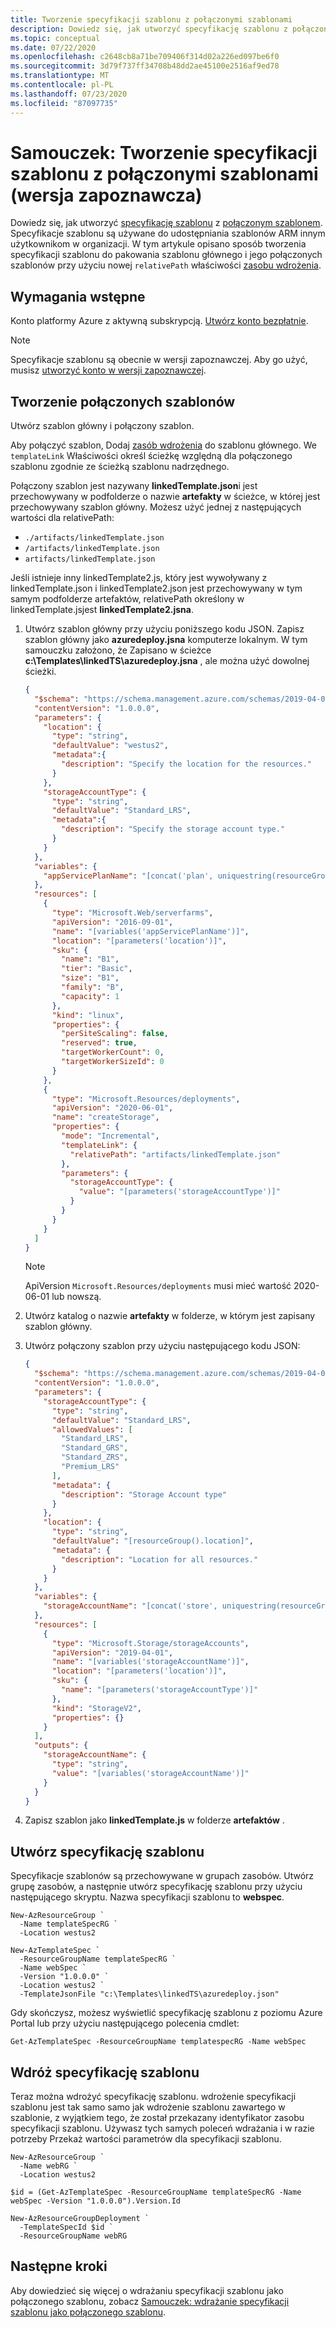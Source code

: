 ```yaml
---
title: Tworzenie specyfikacji szablonu z połączonymi szablonami
description: Dowiedz się, jak utworzyć specyfikację szablonu z połączonymi szablonami.
ms.topic: conceptual
ms.date: 07/22/2020
ms.openlocfilehash: c2648cb8a71be709406f314d02a226ed097be6f0
ms.sourcegitcommit: 3d79f737ff34708b48dd2ae45100e2516af9ed78
ms.translationtype: MT
ms.contentlocale: pl-PL
ms.lasthandoff: 07/23/2020
ms.locfileid: "87097735"
---
```

# <a name="tutorial-create-a-template-spec-with-linked-templates-preview"></a>Samouczek: Tworzenie specyfikacji szablonu z połączonymi szablonami (wersja zapoznawcza)

Dowiedz się, jak utworzyć [specyfikację szablonu](template-specs.md) z [połączonym szablonem](linked-templates.md#linked-template). Specyfikacje szablonu są używane do udostępniania szablonów ARM innym użytkownikom w organizacji. W tym artykule opisano sposób tworzenia specyfikacji szablonu do pakowania szablonu głównego i jego połączonych szablonów przy użyciu nowej `relativePath` właściwości [zasobu wdrożenia](/azure/templates/microsoft.resources/deployments).

## <a name="prerequisites"></a>Wymagania wstępne

Konto platformy Azure z aktywną subskrypcją. [Utwórz konto bezpłatnie](https://azure.microsoft.com/free/?WT.mc_id=A261C142F).

> [!NOTE]
> Specyfikacje szablonu są obecnie w wersji zapoznawczej. Aby go użyć, musisz [utworzyć konto w wersji zapoznawczej](https://aka.ms/templateSpecOnboarding).

## <a name="create-linked-templates"></a>Tworzenie połączonych szablonów

Utwórz szablon główny i połączony szablon.

Aby połączyć szablon, Dodaj [zasób wdrożenia](/azure/templates/microsoft.resources/deployments) do szablonu głównego. We `templateLink` Właściwości określ ścieżkę względną dla połączonego szablonu zgodnie ze ścieżką szablonu nadrzędnego.

Połączony szablon jest nazywany **linkedTemplate.json**i jest przechowywany w podfolderze o nazwie **artefakty** w ścieżce, w której jest przechowywany szablon główny.  Możesz użyć jednej z następujących wartości dla relativePath:

- `./artifacts/linkedTemplate.json`
- `/artifacts/linkedTemplate.json`
- `artifacts/linkedTemplate.json`

Jeśli istnieje inny linkedTemplate2.js, który jest wywoływany z linkedTemplate.json i linkedTemplate2.json jest przechowywany w tym samym podfolderze artefaktów, relativePath określony w linkedTemplate.jsjest **linkedTemplate2.jsna**.

1. Utwórz szablon główny przy użyciu poniższego kodu JSON. Zapisz szablon główny jako **azuredeploy.jsna** komputerze lokalnym. W tym samouczku założono, że Zapisano w ścieżce **c:\Templates\linkedTS\azuredeploy.jsna** , ale można użyć dowolnej ścieżki.

    ```json
    {
      "$schema": "https://schema.management.azure.com/schemas/2019-04-01/deploymentTemplate.json#",
      "contentVersion": "1.0.0.0",
      "parameters": {
        "location": {
          "type": "string",
          "defaultValue": "westus2",
          "metadata":{
            "description": "Specify the location for the resources."
          }
        },
        "storageAccountType": {
          "type": "string",
          "defaultValue": "Standard_LRS",
          "metadata":{
            "description": "Specify the storage account type."
          }
        }
      },
      "variables": {
        "appServicePlanName": "[concat('plan', uniquestring(resourceGroup().id))]"
      },
      "resources": [
        {
          "type": "Microsoft.Web/serverfarms",
          "apiVersion": "2016-09-01",
          "name": "[variables('appServicePlanName')]",
          "location": "[parameters('location')]",
          "sku": {
            "name": "B1",
            "tier": "Basic",
            "size": "B1",
            "family": "B",
            "capacity": 1
          },
          "kind": "linux",
          "properties": {
            "perSiteScaling": false,
            "reserved": true,
            "targetWorkerCount": 0,
            "targetWorkerSizeId": 0
          }
        },
        {
          "type": "Microsoft.Resources/deployments",
          "apiVersion": "2020-06-01",
          "name": "createStorage",
          "properties": {
            "mode": "Incremental",
            "templateLink": {
              "relativePath": "artifacts/linkedTemplate.json"
            },
            "parameters": {
              "storageAccountType": {
                "value": "[parameters('storageAccountType')]"
              }
            }
          }
        }
      ]
    }
    ```

    > [!NOTE]
    > ApiVersion `Microsoft.Resources/deployments` musi mieć wartość 2020-06-01 lub nowszą.

1. Utwórz katalog o nazwie **artefakty** w folderze, w którym jest zapisany szablon główny.
1. Utwórz połączony szablon przy użyciu następującego kodu JSON:

    ```json
    {
      "$schema": "https://schema.management.azure.com/schemas/2019-04-01/deploymentTemplate.json#",
      "contentVersion": "1.0.0.0",
      "parameters": {
        "storageAccountType": {
          "type": "string",
          "defaultValue": "Standard_LRS",
          "allowedValues": [
            "Standard_LRS",
            "Standard_GRS",
            "Standard_ZRS",
            "Premium_LRS"
          ],
          "metadata": {
            "description": "Storage Account type"
          }
        },
        "location": {
          "type": "string",
          "defaultValue": "[resourceGroup().location]",
          "metadata": {
            "description": "Location for all resources."
          }
        }
      },
      "variables": {
        "storageAccountName": "[concat('store', uniquestring(resourceGroup().id))]"
      },
      "resources": [
        {
          "type": "Microsoft.Storage/storageAccounts",
          "apiVersion": "2019-04-01",
          "name": "[variables('storageAccountName')]",
          "location": "[parameters('location')]",
          "sku": {
            "name": "[parameters('storageAccountType')]"
          },
          "kind": "StorageV2",
          "properties": {}
        }
      ],
      "outputs": {
        "storageAccountName": {
          "type": "string",
          "value": "[variables('storageAccountName')]"
        }
      }
    }
    ```

1. Zapisz szablon jako **linkedTemplate.js** w folderze **artefaktów** .

## <a name="create-template-spec"></a>Utwórz specyfikację szablonu

Specyfikacje szablonów są przechowywane w grupach zasobów.  Utwórz grupę zasobów, a następnie utwórz specyfikację szablonu przy użyciu następującego skryptu. Nazwa specyfikacji szablonu to **webspec**.

```azurepowershell
New-AzResourceGroup `
  -Name templateSpecRG `
  -Location westus2

New-AzTemplateSpec `
  -ResourceGroupName templateSpecRG `
  -Name webSpec `
  -Version "1.0.0.0" `
  -Location westus2 `
  -TemplateJsonFile "c:\Templates\linkedTS\azuredeploy.json"
```

Gdy skończysz, możesz wyświetlić specyfikację szablonu z poziomu Azure Portal lub przy użyciu następującego polecenia cmdlet:

```azurepowershell-interactive
Get-AzTemplateSpec -ResourceGroupName templatespecRG -Name webSpec
```

## <a name="deploy-template-spec"></a>Wdróż specyfikację szablonu

Teraz można wdrożyć specyfikację szablonu. wdrożenie specyfikacji szablonu jest tak samo samo jak wdrożenie szablonu zawartego w szablonie, z wyjątkiem tego, że został przekazany identyfikator zasobu specyfikacji szablonu. Używasz tych samych poleceń wdrażania i w razie potrzeby Przekaż wartości parametrów dla specyfikacji szablonu.

```azurepowershell
New-AzResourceGroup `
  -Name webRG `
  -Location westus2

$id = (Get-AzTemplateSpec -ResourceGroupName templateSpecRG -Name webSpec -Version "1.0.0.0").Version.Id

New-AzResourceGroupDeployment `
  -TemplateSpecId $id `
  -ResourceGroupName webRG
```

## <a name="next-steps"></a>Następne kroki

Aby dowiedzieć się więcej o wdrażaniu specyfikacji szablonu jako połączonego szablonu, zobacz [Samouczek: wdrażanie specyfikacji szablonu jako połączonego szablonu](template-specs-deploy-linked-template.md).
